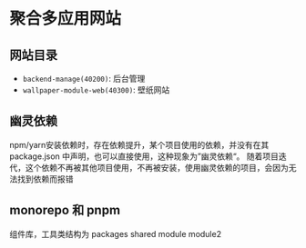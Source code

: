 # 聚合多应用网站

## 网站目录
- `backend-manage(40200)`: 后台管理
- `wallpaper-module-web(40300)`: 壁纸网站

## 幽灵依赖
npm/yarn安装依赖时，存在依赖提升，某个项目使用的依赖，并没有在其 package.json 中声明，也可以直接使用，这种现象为”幽灵依赖“。
随着项目迭代，这个依赖不再被其他项目使用，不再被安装，使用幽灵依赖的项目，会因为无法找到依赖而报错

## monorepo 和 pnpm
组件库，工具类结构为
packages
    shared
    module
    module2
